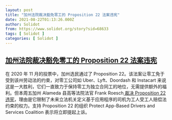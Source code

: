 ```yaml
---
layout: post
title: "加州法院裁决豁免零工的 Proposition 22 法案违宪"
date: 2021-08-22T01:13:26.000Z
author: Solidot
from: https://www.solidot.org/story?sid=68633
tags: [ Solidot ]
categories: [ Solidot ]
---
```

<!--1629594806000-->
[加州法院裁决豁免零工的 Proposition 22 法案违宪](https://www.solidot.org/story?sid=68633)
------

<div>
在 2020 年 11 月的投票中，加州选民通过了 Proposition 22。该法案让零工免于受到该州劳动法的约束，对零工公司如 Uber、Lyft、Doordash 和 Instacart 来说这是一大胜利，它们一直致力于保持零工为独立合同工的地位，无需提供额外的福利。但本周五加州 Alameda 县高等法院法官 Frank Roesch<a href="https://finance.yahoo.com/finance/news/court-rules-california-gig-worker-011336140.html" target="_blank"> 裁决 Proposition 22 违宪</a>，理由是它限制了未来立法机关定义基于应用程序的司机为工人受工人赔偿法约束的权力。支持 Proposition 22 的组织 Protect App-Based Drivers and Services Coalition 表示将立即提起上诉。
</div>

